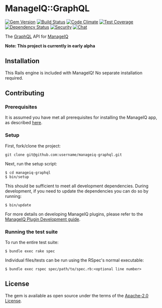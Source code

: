 # ManageIQ::GraphQL

[![Gem Version](https://badge.fury.io/rb/manageiq-graphql.svg)](http://badge.fury.io/rb/manageiq-graphql)
[![Build Status](https://travis-ci.org/ManageIQ/manageiq-graphql.svg?branch=kasparov)](https://travis-ci.org/ManageIQ/manageiq-graphql)
[![Code Climate](https://codeclimate.com/github/ManageIQ/manageiq-graphql.svg)](https://codeclimate.com/github/ManageIQ/manageiq-graphql)
[![Test Coverage](https://codeclimate.com/github/ManageIQ/manageiq-graphql/badges/coverage.svg)](https://codeclimate.com/github/ManageIQ/manageiq-graphql/coverage)
[![Dependency Status](https://gemnasium.com/ManageIQ/manageiq-graphql.svg)](https://gemnasium.com/ManageIQ/manageiq-graphql)
[![Security](https://hakiri.io/github/ManageIQ/manageiq-graphql/kasparov.svg)](https://hakiri.io/github/ManageIQ/manageiq-graphql/kasparov)
[![Chat](https://badges.gitter.im/Join%20Chat.svg)](https://gitter.im/ManageIQ/api)

The [GraphQL](http://graphql.org/) API for [ManageIQ](https://github.com/ManageIQ/manageiq)

**Note: This project is currently in early alpha**

## Installation

This Rails engine is included with ManageIQ! No separate installation required.

## Contributing

### Prerequisites

It is assumed you have met all prerequisites for installing the ManageIQ app,
as described [here](http://manageiq.org/docs/guides/developer_setup).

### Setup

First, fork/clone the project:

```plaintext
git clone git@github.com:username/manageiq-graphql.git
```

Next, run the setup script:

```plaintext
$ cd manageiq-graphql
$ bin/setup
```

This should be sufficient to meet all development dependencies. During
development, if you need to update the dependencies you can do so by running:

```plaintext
$ bin/update
```

For more details on developing ManageIQ plugins, please refer to the
[ManageIQ Plugin Development guide](http://manageiq.org/docs/guides/developer_setup/plugins).

### Running the test suite

To run the entire test suite:

```plaintext
$ bundle exec rake spec
```

Individual files/tests can be run using the RSpec's normal executable:

```plaintext
$ bundle exec rspec spec/path/to/spec.rb:<optional line number>
```

## License

The gem is available as open source under the terms of the [Apache-2.0 License](https://opensource.org/licenses/Apache-2.0).
